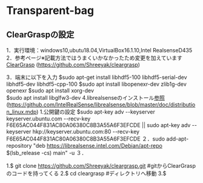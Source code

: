 # Transparent-bag

## ClearGraspの設定
1．実行環境：windows10,ubutu18.04,VirtualBox16.1.10,Intel RealsenseD435  
2．参考ページ※記載方法ではうまくいかなかったため変更を加えています  
[ClearGrasp](https://github.com/Shreeyak/cleargrasp) (https://github.com/Shreeyak/cleargrasp)  



3．端末に以下を入力
    $sudo apt-get install libhdf5-100 libhdf5-serial-dev libhdf5-dev libhdf5-cpp-100
    $sudo apt install libopenexr-dev zlib1g-dev openexr
    $sudo apt install xorg-dev   
    $sudo apt install libglfw3-dev
4.librealsenseのインストール[参照](https://github.com/IntelRealSense/librealsense/blob/master/doc/distribution_linux.md) (https://github.com/IntelRealSense/librealsense/blob/master/doc/distribution_linux.mdp)
  1.公開鍵の設定
  $sudo apt-key adv --keyserver keyserver.ubuntu.com --recv-key F6E65AC044F831AC80A06380C8B3A55A6F3EFCDE || sudo apt-key adv --keyserver hkp://keyserver.ubuntu.com:80 --recv-key F6E65AC044F831AC80A06380C8B3A55A6F3EFCDE
  ２．sudo add-apt-repository "deb https://librealsense.intel.com/Debian/apt-repo $(lsb_release -cs) main" -u
  ３．
  
  1.$ git clone https://github.com/Shreeyak/cleargrasp.git  #gitからClearGraspのコードを持ってくる
  2.$ cd cleargrasp                                         #ディレクトリへ移動
  3.$ 
